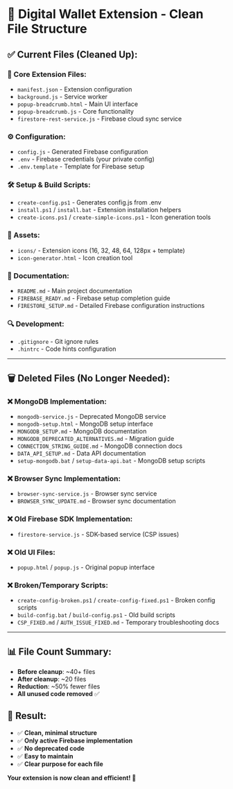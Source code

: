 # 🧹 **Digital Wallet Extension - Clean File Structure**

## ✅ **Current Files (Cleaned Up):**

### **🔧 Core Extension Files:**
- `manifest.json` - Extension configuration
- `background.js` - Service worker
- `popup-breadcrumb.html` - Main UI interface
- `popup-breadcrumb.js` - Core functionality
- `firestore-rest-service.js` - Firebase cloud sync service

### **⚙️ Configuration:**
- `config.js` - Generated Firebase configuration
- `.env` - Firebase credentials (your private config)
- `.env.template` - Template for Firebase setup

### **🛠️ Setup & Build Scripts:**
- `create-config.ps1` - Generates config.js from .env
- `install.ps1` / `install.bat` - Extension installation helpers
- `create-icons.ps1` / `create-simple-icons.ps1` - Icon generation tools

### **🎨 Assets:**
- `icons/` - Extension icons (16, 32, 48, 64, 128px + template)
- `icon-generator.html` - Icon creation tool

### **📖 Documentation:**
- `README.md` - Main project documentation
- `FIREBASE_READY.md` - Firebase setup completion guide
- `FIRESTORE_SETUP.md` - Detailed Firebase configuration instructions

### **🔍 Development:**
- `.gitignore` - Git ignore rules
- `.hintrc` - Code hints configuration

---

## 🗑️ **Deleted Files (No Longer Needed):**

### **❌ MongoDB Implementation:**
- `mongodb-service.js` - Deprecated MongoDB service
- `mongodb-setup.html` - MongoDB setup interface
- `MONGODB_SETUP.md` - MongoDB documentation
- `MONGODB_DEPRECATED_ALTERNATIVES.md` - Migration guide
- `CONNECTION_STRING_GUIDE.md` - MongoDB connection docs
- `DATA_API_SETUP.md` - Data API documentation
- `setup-mongodb.bat` / `setup-data-api.bat` - MongoDB setup scripts

### **❌ Browser Sync Implementation:**
- `browser-sync-service.js` - Browser sync service
- `BROWSER_SYNC_UPDATE.md` - Browser sync documentation

### **❌ Old Firebase SDK Implementation:**
- `firestore-service.js` - SDK-based service (CSP issues)

### **❌ Old UI Files:**
- `popup.html` / `popup.js` - Original popup interface

### **❌ Broken/Temporary Scripts:**
- `create-config-broken.ps1` / `create-config-fixed.ps1` - Broken config scripts
- `build-config.bat` / `build-config.ps1` - Old build scripts
- `CSP_FIXED.md` / `AUTH_ISSUE_FIXED.md` - Temporary troubleshooting docs

---

## 📊 **File Count Summary:**
- **Before cleanup**: ~40+ files
- **After cleanup**: ~20 files
- **Reduction**: ~50% fewer files
- **All unused code removed** ✅

## 🎯 **Result:**
- ✅ **Clean, minimal structure**
- ✅ **Only active Firebase implementation**
- ✅ **No deprecated code**
- ✅ **Easy to maintain**
- ✅ **Clear purpose for each file**

**Your extension is now clean and efficient! 🚀**
